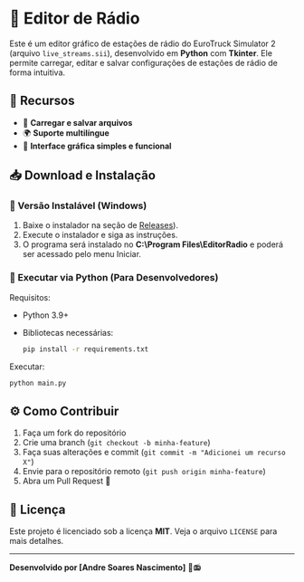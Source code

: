# 🎵 Editor de Rádio

Este é um editor gráfico de estações de rádio do EuroTruck Simulator 2 (arquivo `live_streams.sii`), desenvolvido em **Python** com **Tkinter**. Ele permite carregar, editar e salvar configurações de estações de rádio de forma intuitiva.

## 🚀 Recursos

- 📂 **Carregar e salvar arquivos**
- 🌍 **Suporte multilíngue**
- 🎨 **Interface gráfica simples e funcional**

## 📥 Download e Instalação

### 🔹 Versão Instalável (Windows)

1. Baixe o instalador na seção de [Releases](https://github.com/andre-s-nascimento/editor-radios/releases)).
2. Execute o instalador e siga as instruções.
3. O programa será instalado no **C:\Program Files\EditorRadio** e poderá ser acessado pelo menu Iniciar.

### 🔹 Executar via Python (Para Desenvolvedores)

Requisitos:

- Python 3.9+
- Bibliotecas necessárias:
  
  ```bash
  pip install -r requirements.txt
  ```

Executar:

```bash
python main.py
```

## ⚙️ Como Contribuir

1. Faça um fork do repositório
2. Crie uma branch (`git checkout -b minha-feature`)
3. Faça suas alterações e commit (`git commit -m "Adicionei um recurso X"`)
4. Envie para o repositório remoto (`git push origin minha-feature`)
5. Abra um Pull Request 🚀

## 📜 Licença

Este projeto é licenciado sob a licença **MIT**. Veja o arquivo `LICENSE` para mais detalhes.

---

**Desenvolvido por [Andre Soares Nascimento]** 🚛📻
